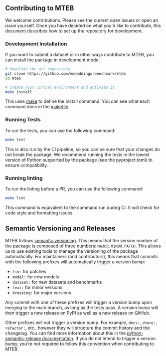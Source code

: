 ## Contributing to MTEB
We welcome contributions. Please see the current open issues or open an issue yourself. Once you have decided on what you'd like to contribute, this document describes how to set up the repository for development.


### Development Installation
If you want to submit a dataset or in other ways contribute to MTEB, you can install the package in development mode:

```bash
# download the git repository
git clone https://github.com/embeddings-benchmark/mteb
cd mteb

# create your virtual environment and activate it
make install
```

This uses [make](https://www.gnu.org/software/make/) to define the install command. You can see what each command does in the [makefile](https://github.com/embeddings-benchmark/mteb/blob/main/Makefile).

### Running Tests
To run the tests, you can use the following command:

```bash
make test
```

This is also run by the CI pipeline, so you can be sure that your changes do not break the package. We recommend running the tests in the lowest version of Python supported by the package (see the pyproject.toml) to ensure compatibility.

### Running linting
To run the linting before a PR, you can use the following command:

```bash
make lint
```

This command is equivalent to the command run during CI. It will check for code style and formatting issues.


## Semantic Versioning and Releases
MTEB follows [semantic versioning](https://semver.org/). This means that the version number of the package is composed of three numbers: `MAJOR.MINOR.PATCH`. This allows us to use existing tools to manage the versioning of the package automatically. For maintainers (and contributors), this means that commits with the following prefixes will automatically trigger a version bump:

- `fix:` for patches
- `model:` for new models
- `dataset:` for new datasets and benchmarks
- `feat:` for minor versions
- `breaking:` for major versions

Any commit with one of these prefixes will trigger a version bump upon merging to the main branch, as long as the tests pass. A version bump will then trigger a new release on PyPI as well as a new release on GitHub.

Other prefixes will not trigger a version bump. For example, `docs:`, `chore:`, `refactor:`, etc., however they will structure the commit history and the changelog. You can find more information about this in the [python-semantic-release documentation](https://python-semantic-release.readthedocs.io/en/latest/). If you do not intend to trigger a version bump, you're not required to follow this convention when contributing to MTEB.
